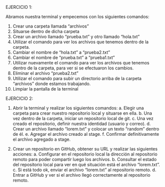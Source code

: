 EJERCICIO 1:

Abramos nuestra terminal y empecemos con los siguientes comandos:
1. Crear una carpeta llamada “archivos”
2. Situarse dentro de dicha carpeta
3. Crear un archivo llamado “prueba.txt” y otro llamado “hola.txt”
4. Utilizar el comando para ver los archivos que tenemos dentro de la carpeta.
5. Cambiar el nombre de “hola.txt” a “prueba2.txt”
6. Cambiar el nombre de “prueba.txt” a “prueba1.txt”
7. Utilizar nuevamente el comando para ver los archivos que tenemos dentro de la carpeta, para ver si se efectuaron los cambios.
8. Eliminar el archivo “prueba2.txt”
9. Utilizar el comando para subir un directorio arriba de la carpeta “archivos” donde estamos trabajando.
10. Limpiar la pantalla de la terminal


EJERCICIO 2:

1. Abrir la terminal y realizar los siguientes comandos:
	a. Elegir una carpeta para crear nuestro repositorio local y situarse en ella.
	b. Una vez dentro de la carpeta, iniciar un repositorio local de git.
	c. Una vez creado el repositorio, definir nuestra identidad (usuario y correo).
	d. Crear un archivo llamado “lorem.txt” y colocar un texto “random” dentro de él.
	e. Agregar el archivo creado al stage.
	f. Confirmar definitivamente el archivo agregado a stage.

2. Crear un repositorio en GitHub, obtener su URL y realizar las siguientes acciones:
    a. Configurar en el repositorio local la dirección al repositorio remoto para poder compartir luego los archivos.
    b. Consultar el estado del repositorio local para ver en qué situación está el archivo “lorem.txt”.
    c. Si está todo ok, enviar el archivo “lorem.txt” al repositorio remoto.
    d. Entrar a GitHub y ver si el archivo llegó correctamente al repositorio remoto.
